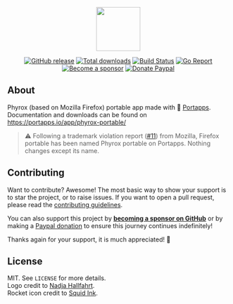 <p align="center"><a href="https://portapps.io/app/phyrox-portable/" target="_blank"><img width="100" src="https://github.com/portapps/phyrox-portable/blob/master/res/papp.png"></a></p>

<p align="center">
  <a href="https://portapps.io/app/phyrox-portable/#download"><img src="https://img.shields.io/github/release/portapps/phyrox-portable.svg?style=flat-square" alt="GitHub release"></a>
  <a href="https://portapps.io/app/phyrox-portable/#download"><img src="https://img.shields.io/github/downloads/portapps/phyrox-portable/total.svg?style=flat-square" alt="Total downloads"></a>
  <a href="https://github.com/portapps/phyrox-portable/actions?workflow=build"><img src="https://img.shields.io/github/actions/workflow/status/portapps/phyrox-portable/build.yml?label=build&logo=github&style=flat-square" alt="Build Status"></a>
  <a href="https://goreportcard.com/report/github.com/portapps/phyrox-portable"><img src="https://goreportcard.com/badge/github.com/portapps/phyrox-portable?style=flat-square" alt="Go Report"></a>
  <br /><a href="https://github.com/sponsors/crazy-max"><img src="https://img.shields.io/badge/sponsor-crazy--max-181717.svg?logo=github&style=flat-square" alt="Become a sponsor"></a>
  <a href="https://www.paypal.me/crazyws"><img src="https://img.shields.io/badge/donate-paypal-00457c.svg?logo=paypal&style=flat-square" alt="Donate Paypal"></a>
</p>

## About

Phyrox (based on Mozilla Firefox) portable app made with 🚀 [Portapps](https://portapps.io).<br />
Documentation and downloads can be found on https://portapps.io/app/phyrox-portable/

> :warning: Following a trademark violation report ([#11](https://github.com/portapps/phyrox-portable/issues/11)) from Mozilla, Firefox portable has been named Phyrox portable on Portapps. Nothing changes except its name.

## Contributing

Want to contribute? Awesome! The most basic way to show your support is to star the project, or to raise issues. If
you want to open a pull request, please read the [contributing guidelines](https://portapps.io/doc/contribute/).

You can also support this project by [**becoming a sponsor on GitHub**](https://github.com/sponsors/crazy-max) or by
making a [Paypal donation](https://www.paypal.me/crazyws) to ensure this journey continues indefinitely!

Thanks again for your support, it is much appreciated! :pray:

## License

MIT. See `LICENSE` for more details.<br />
Logo credit to [Nadja Hallfahrt](http://blog.artcore-illustrations.de/).<br />
Rocket icon credit to [Squid Ink](http://thesquid.ink).
